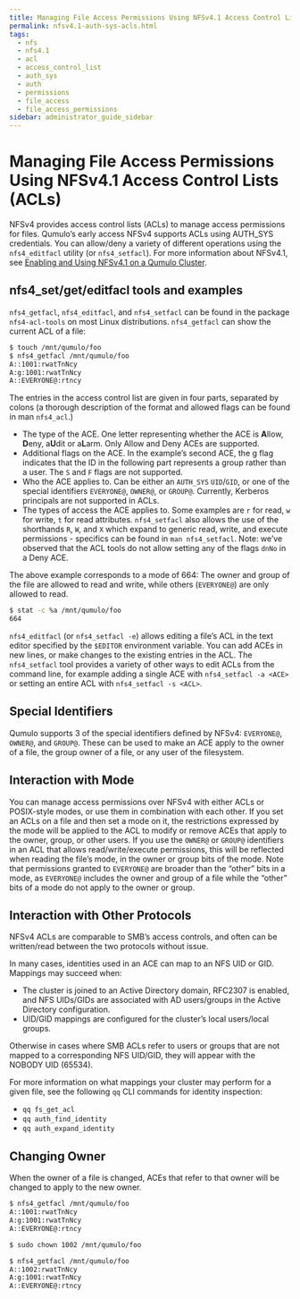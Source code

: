 ```yaml
---
title: Managing File Access Permissions Using NFSv4.1 Access Control Lists (ACLs)
permalink: nfsv4.1-auth-sys-acls.html
tags:
  - nfs
  - nfs4.1
  - acl
  - access_control_list
  - auth_sys
  - auth
  - permissions
  - file_access
  - file_access_permissions
sidebar: administrator_guide_sidebar
---
```


# Managing File Access Permissions Using NFSv4.1 Access Control Lists (ACLs)
NFSv4 provides access control lists (ACLs) to manage access permissions for files. Qumulo’s early access NFSv4 supports ACLs using AUTH_SYS credentials.  You can allow/deny a variety of different operations using the `nfs4_editfacl` utility (or `nfs4_setfacl`). For more information about NFSv4.1, see [Enabling and Using NFSv4.1 on a Qumulo Cluster](/nfsv4.1-enabling-using.md).

## nfs4_set/get/editfacl tools and examples
`nfs4_getfacl`, `nfs4_editfacl`, and `nfs4_setfacl` can be found in the package `nfs4-acl-tools` on
most Linux distributions.  `nfs4_getfacl` can show the current ACL of a file:

```bash
$ touch /mnt/qumulo/foo
$ nfs4_getfacl /mnt/qumulo/foo
A::1001:rwatTnNcy
A:g:1001:rwatTnNcy
A::EVERYONE@:rtncy
```

The entries in the access control list are given in four parts, separated by colons (a thorough
description of the format and allowed flags can be found in man `nfs4_acl`.)
 - The type of the ACE. One letter representing whether the ACE is **A**llow, **D**eny, a**U**dit or
   a**L**arm. Only Allow and Deny ACEs are supported.
 - Additional flags on the ACE. In the example’s second ACE, the g flag indicates that the ID in the
   following part represents a group rather than a user. The `S` and `F` flags are not supported.
 - Who the ACE applies to. Can be either an `AUTH_SYS` `UID`/`GID`, or one of the special
   identifiers `EVERYONE@`, `OWNER@`, or `GROUP@`. Currently, Kerberos principals are not supported
   in ACLs.
 - The types of access the ACE applies to. Some examples are `r` for read, `w` for write, `t` for
   read attributes. `nfs4_setfacl` also allows the use of the shorthands `R`, `W`, and `X` which
   expand to generic read, write, and execute permissions - specifics can be found in `man
   nfs4_setfacl`. Note: we’ve observed that the ACL tools do not allow setting any of the flags
   `dnNo` in a Deny ACE.

The above example corresponds to a mode of 664: The owner and group of the file are allowed to read
and write, while others (`EVERYONE@`) are only allowed to read.

```bash
$ stat -c %a /mnt/qumulo/foo
664
```

`nfs4_editfacl` (or `nfs4_setfacl -e`) allows editing a file’s ACL in the text editor specified by
the `$EDITOR` environment variable. You can add ACEs in new lines, or make changes to the existing
entries in the ACL. The `nfs4_setfacl` tool provides a variety of other ways to edit ACLs from the
command line, for example adding a single ACE with `nfs4_setfacl -a <ACE>` or setting an entire ACL
with `nfs4_setfacl -s <ACL>`.

## Special Identifiers
Qumulo supports 3 of the special identifiers defined by NFSv4: `EVERYONE@`, `OWNER@`, and `GROUP@`.
These can be used to make an ACE apply to the owner of a file, the group owner of a file, or any
user of the filesystem.

## Interaction with Mode
You can manage access permissions over NFSv4 with either ACLs or POSIX-style modes, or use them in
combination with each other. If you set an ACLs on a file and then set a mode on it, the
restrictions expressed by the mode will be applied to the ACL to modify or remove ACEs that apply to
the owner, group, or other users. If you use the `OWNER@` or `GROUP@` identifiers in an ACL that
allows read/write/execute permissions, this will be reflected when reading the file’s mode, in the
owner or group bits of the mode. Note that permissions granted to `EVERYONE@` are broader than the
“other” bits in a mode, as `EVERYONE@` includes the owner and group of a file while the “other” bits
of a mode do not apply to the owner or group.

## Interaction with Other Protocols
NFSv4 ACLs are comparable to SMB’s access controls, and often can be written/read between the two
protocols without issue.

In many cases, identities used in an ACE can map to an NFS UID or GID. Mappings may succeed when:
 - The cluster is joined to an Active Directory domain, RFC2307 is enabled, and NFS UIDs/GIDs are
   associated with AD users/groups in the Active Directory configuration.
 - UID/GID mappings are configured for the cluster’s local users/local groups.

Otherwise in cases where SMB ACLs refer to users or groups that are not mapped to a corresponding
NFS UID/GID, they will appear with the NOBODY UID (65534).

For more information on what mappings your cluster may perform for a given file, see the following
`qq` CLI commands for identity inspection:
 - `qq fs_get_acl`
 - `qq auth_find_identity`
 - `qq auth_expand_identity`

## Changing Owner
When the owner of a file is changed, ACEs that refer to that owner will be changed to apply to the
new owner.

```bash
$ nfs4_getfacl /mnt/qumulo/foo
A::1001:rwatTnNcy
A:g:1001:rwatTnNcy
A::EVERYONE@:rtncy

$ sudo chown 1002 /mnt/qumulo/foo

$ nfs4_getfacl /mnt/qumulo/foo
A::1002:rwatTnNcy
A:g:1001:rwatTnNcy
A::EVERYONE@:rtncy
```


